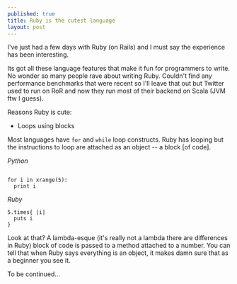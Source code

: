 ```yaml
---
published: true
title: Ruby is the cutest language
layout: post
---
```

I've just had a few days with Ruby (on Rails) and I must say the experience has been interesting.

Its got all these language features that make it fun for programmers to write. No wonder so many people rave about writing Ruby. Couldn't find any performance benchmarks that were recent so I'll leave that out but Twitter used to run on RoR and now they run most of their backend on Scala (JVM ftw I guess).

Reasons Ruby is cute:

* Loops using blocks

Most languages have `for` and `while` loop constructs. Ruby has looping but the instructions to loop are attached as an object -- a block [of code]. 

_Python_

```

for i in xrange(5):
  print i

```

_Ruby_

```
5.times{ |i|
  puts i
}

```

Look at that? A lambda-esque (it's really not a lambda there are differences in Ruby) block of code is passed to a method attached to a number. You can tell that when Ruby says everything is an object, it makes damn sure that as a beginner you see it.

To be continued...